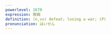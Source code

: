 ```yaml
---
powerlevel: 1670
expression: 敗戦
definition: (n,vs) defeat; losing a war; (P)
pronunciation: はいせん
---
```

